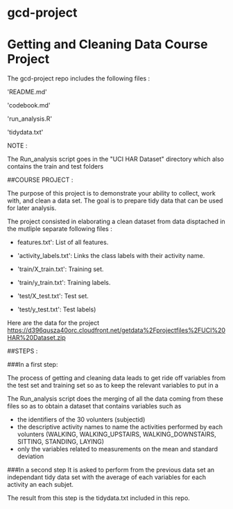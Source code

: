 # gcd-project
Getting and Cleaning Data Course Project
========================================

The gcd-project repo includes the following files :

'README.md'

'codebook.md'

'run_analysis.R' 

'tidydata.txt'


NOTE :

The Run_analysis script goes in the "UCI HAR Dataset" directory which
also contains the train and test folders

##COURSE PROJECT :

The purpose of this project is to demonstrate your ability to collect, work with,
and clean a data set. The goal is to prepare tidy data that can be used for later analysis. 

The project consisted in elaborating a clean dataset from data disptached in
the mutliple separate following files :

- features.txt': List of all features.

- 'activity_labels.txt': Links the class labels with their activity name.

- 'train/X_train.txt': Training set.

- 'train/y_train.txt': Training labels.

- 'test/X_test.txt': Test set.

- 'test/y_test.txt': Test labels)

Here are the data for the project
https://d396qusza40orc.cloudfront.net/getdata%2Fprojectfiles%2FUCI%20HAR%20Dataset.zip 

##STEPS :

###In a first step:

The process of getting and cleaning data leads to get ride off variables
from the test set and training set so as to keep the relevant variables to put in a 

The Run_analysis script does the merging of all the data coming from these files
so as to obtain a dataset that contains variables such as

- the identifiers of the 30 volunters (subjectid)
- the descriptive activity names to name the activities performed by each volunters
  (WALKING, WALKING_UPSTAIRS, WALKING_DOWNSTAIRS, SITTING, STANDING, LAYING) 
- only the variables related to measurements on the mean and standard deviation


###In a second step
It is asked to perform from the previous data set an independant tidy data set
with the average of each variables for each activity an each subjet.

The result from this step is the tidydata.txt included in this repo.






